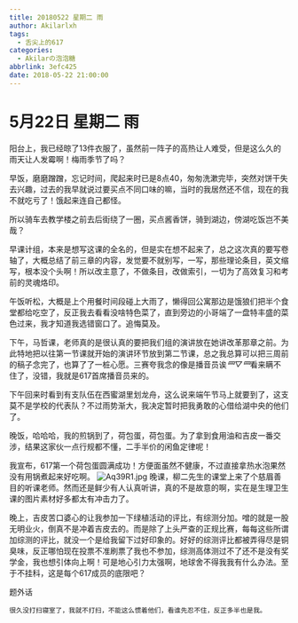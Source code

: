 ```yaml
---
title: 20180522 星期二 雨
author: Akilarlxh
tags:
  - 舌尖上的617
categories:
  - Akilarの泡泡糖
abbrlink: 3efc425
date: 2018-05-22 21:00:00
---
```

# 5月22日 星期二 雨

阳台上，我已经晾了13件衣服了，虽然前一阵子的高热让人难受，但是这么久的雨天让人发霉啊！梅雨季节了吗？

早饭，磨磨蹭蹭，忘记时间，爬起来时已是8点40，匆匆洗漱完毕，突然对饼干失去兴趣，过去的我早就说过要买点不同口味的嘛，当时的我居然还不信，现在的我不就吃亏了！饿起来连自己都怪。

所以骑车去教学楼之前去后街绕了一圈，买点酱香饼，骑到湖边，傍湖吃饭岂不美哉？

早课计组，本来是想写这课的全名的，但是实在想不起来了，总之这次真的要写卷轴了，大概总结了前三章的内容，发觉要不就别写，一写，那些理论条目，英文缩写，根本没个头啊！所以改主意了，不做条目，改做索引，一切为了高效复习和考前的灵魂烙印。

午饭听松，大概是上个用餐时间段碰上大雨了，懒得回公寓那边是饿狼们把半个食堂都给吃空了，反正我去看看没啥特色菜了，直到旁边的小哥端了一盘特丰盛的菜色过来，我才知道我选错窗口了。追悔莫及。

下午，马哲课，老师真的是很认真的要把我们组的演讲放在她讲改革那章之前。为此特地把以往第一节课就开始的演讲环节放到第二节课，总之我总算可以把三周前的稿子念完了，也算了了一桩心愿。三赛夸我念的像是播音员诶*罒▽罒*看来瞒不住了，没错，我就是617首席播音员来的。

下午回来时看到有支队伍在西蜜湖里划龙舟，这么说来端午节马上就要到了，这支莫不是学校的代表队？不过雨势渐大，我决定暂时把我勇敢的心借给湖中央的他们了。

晚饭，哈哈哈，我的煎锅到了，荷包蛋，荷包蛋。为了拿到食用油和吉皮一番交涉，结果这家伙一点行规都不懂，二手半价的闲鱼定律呢！

我宣布，617第一个荷包蛋圆满成功！方便面虽然不健康，不过直接拿热水泡果然没有用锅煮起来好吃啊。
![Aq39R1.jpg](https://s2.ax1x.com/2019/04/12/Aq39R1.jpg)
晚课，柳二先生的课堂上来了个慈眉善目的听课老师。然而还是鲜少有人认真听讲，真的不是故意的啊，实在是生理卫生课的图片素材好多都太有冲击力了。

晚上，吉皮苦口婆心的让我参加一下绿植活动的评比，有综测分加。噌的就是一股无明业火，倒真不是冲着吉皮去的。而是除了上头严查的正规比赛，每每这些所谓加综测的评比，就没一个是给我留下过好印象的。好好的综测评比都被弄得尽是铜臭味，反正哪怕现在投票不准刷票了我也不参加，综测高体测过不了还不是没有奖学金，我也想引体向上啊！可是地心引力太强啊，地球舍不得我我有什么办法。至于不挂科，这是每个617成员的底限吧？

题外话
```
很久没打扫寝室了，我就不打扫，不能这么惯着他们，看谁先忍不住，反正多半也是我。
```